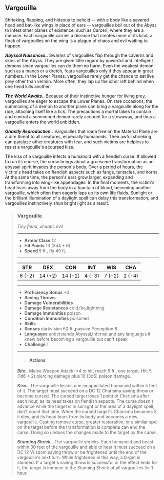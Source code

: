 ## Vargouille
Shrieking, flapping, and hideous to behold -- with a body like a severed head and bat-like wings in place of ears -- vargouilles boil out of the Abyss to infest other planes of existence, such as Carceri, where they are a menace. Each vargouille carries a disease that creates more of its kind; a flock of vargouilles on the wing is a plague of chaos and evil waiting to happen.

***Abyssal Nuisances.***. Swarms of vargouilles flap through the caverns and skies of the Abyss. They are given little regard by powerful and intelligent demons since vargouilles can do them no harm. Even the weakest demon, such as a manes or a dretch, fears vargouilles only if they appear in great numbers. In the Lower Planes, vargouilles rarely get the chance to eat live prey other than vermin. More often, they lap up the ichor left behind when one fiend kills another.

***The World Awaits.***. Because of their instinctive hunger for living prey, vargouilles are eager to escape the Lower Planes. On rare occasions, the summoning of a demon to another plane can bring a vargouille along for the ride, attaching itself like a tick. The precautions a mortal takes to contain and control a summoned demon rarely account for a stowaway, and thus a vargouille enters the world unbidden.

***Ghastly Reproduction.***. Vargouilles that roam free on the Material Plane are a dire threat to all creatures, especially humanoids. Their awful shrieking can paralyze other creatures with fear, and such victims are helpless to resist a vargouille's accursed kiss.

The kiss of a vargouille infects a humanoid with a fiendish curse. If allowed to run its course, the curse brings about a gruesome transformation as an abyssal spirit invades the person's body. Over a period of hours, the victim's head takes on fiendish aspects such as fangs, tentacles, and horns. At the same time, the person's ears grow larger, expanding and transforming into wing-like appendages. In the final moments, the victim's head tears away from the body in a fountain of blood, becoming another vargouille, which often then eagerly laps up its own life fluids. Sunlight or the brilliant illumination of a daylight spell can delay this transformation, and vargouilles instinctively shun bright light as a result.

>### Vargouille
>*Tiny fiend, chaotic evil*
>___
>- **Armor Class** 12
>- **Hit Points** 13 (3d4 + 6)
>- **Speed** 5 ft., fly 40 ft.
>___
>|**STR**|**DEX**|**CON**|**INT**|**WIS**|**CHA**|
>|:---:|:---:|:---:|:---:|:---:|:---:|
>|6 (-2)|14 (+2)|14 (+2)|4 (-3)|7 (-2)|2 (-4)|
>
>___
>- **Proficiency Bonus** +0
>- **Saving Throws** 
>- **Damage Vulnerabilities** 
>- **Damage Resistances** cold,fire,lightning
>- **Damage Immunities** poison
>- **Condition Immunities** poisoned
>- **Skills** 
>- **Senses** darkvision 60 ft.,passive Perception 8
>- **Languages** understands Abyssal,Infernal,and any languages it knew before becoming a vargouille but can't speak
>- **Challenge** 1
>___
>>#### Actions
>***Bite.***. Melee Weapon Attack: +4 to hit, reach 5 ft., one target. Hit: 5 (1d6 + 2) piercing damage plus 10 (3d6) poison damage.
>
>***Kiss.***. The vargouille kisses one incapacitated humanoid within 5 feet of it. The target must succeed on a DC 12 Charisma saving throw or become cursed. The cursed target loses 1 point of Charisma after each hour, as its head takes on fiendish aspects. The curse doesn't advance while the target is in sunlight or the area of a daylight spell; don't count that time. When the cursed target's Charisma becomes 2, it dies, and its head tears from its body and becomes a new vargouille. Casting remove curse, greater restoration, or a similar spell on the target before the transformation is complete can end the curse. Doing so undoes the changes made to the target by the curse.
>
>***Stunning Shriek.***. The vargouille shrieks. Each humanoid and beast within 30 feet of the vargouille and able to hear it must succeed on a DC 12 Wisdom saving throw or be frightened until the end of the vargouille's next turn. While frightened in this way, a target is stunned. If a target's saving throw is successful or the effect ends for it, the target is immune to the Stunning Shriek of all vargouilles for 1 hour.
>
